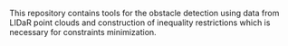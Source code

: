 This repository contains tools for the obstacle detection using data from LIDaR point clouds and construction of inequality restrictions which is necessary for constraints minimization.
